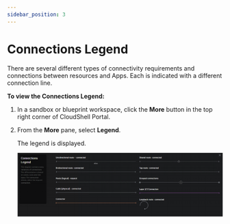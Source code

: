 ```yaml
---
sidebar_position: 3
---
```


# Connections Legend

There are several different types of connectivity requirements and connections between resources and Apps. Each is indicated with a different connection line.

**To view the Connections Legend:**

1. In a sandbox or blueprint workspace, click the **More** button in the top right corner of CloudShell Portal.
2. From the **More** pane, select **Legend**.
    
    The legend is displayed.
    
    ![](/Images/CloudShell-Portal/Lab-Management/LegendConnectionTypes.png)